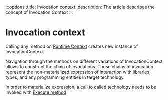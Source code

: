 :::options
:title: Invocation context
:description: The article describes the concept of Invocation Context
:::

# Invocation context

Calling any method on [Runtime Context](https://www.javonet.com/guides/v2/`{calling_technology}`/`{called_technology}`/foundations/runtime-context.md) creates new instance of InvocationContext.

Navigation through the methods on different variations of InvocationContext allows to construct the chain of invocations. Those chains of invocation represent the non-materialized expression of interaction with libraries, types, and any programming entities in target technology.

In order to materialize expression, a call to called technology needs to be invoked with [Execute method](https://www.javonet.com/guides/v2/`{calling_technology}`/`{called_technology}`/foundations/execute-method.md)